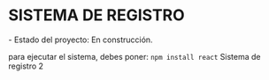 <h1> SISTEMA DE REGISTRO</h1>
- Estado del proyecto: En construcción.

para ejecutar el sistema, debes poner:
```npm install react```
Sistema de registro 2
